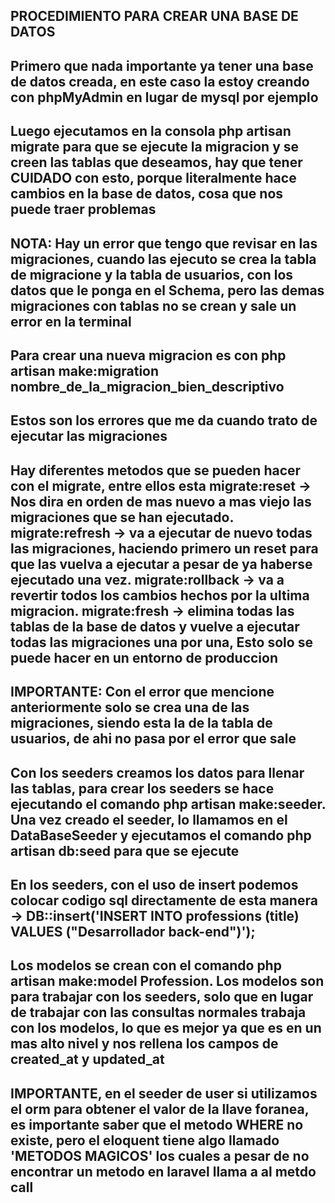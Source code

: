 ## PROCEDIMIENTO PARA CREAR UNA BASE DE DATOS ##

## Primero que nada importante ya tener una base de datos creada, en este caso la estoy creando con phpMyAdmin en lugar de mysql por ejemplo

## Luego ejecutamos en la consola php artisan migrate para que se ejecute la migracion y se creen las tablas que deseamos, hay que tener CUIDADO con esto, porque literalmente hace cambios en la base de datos, cosa que nos puede traer problemas

## NOTA: Hay un error que tengo que revisar en las migraciones,  cuando las ejecuto se crea la tabla de migracione y la tabla de usuarios, con los datos que le ponga en el Schema, pero las demas migraciones con tablas no se crean y sale un error en la terminal

## Para crear una nueva migracion es con php artisan make:migration nombre_de_la_migracion_bien_descriptivo

## Estos son los errores que me da cuando trato de ejecutar las migraciones 

## Hay diferentes metodos que se pueden hacer con el migrate, entre ellos esta migrate:reset -> Nos dira en orden de mas nuevo a mas viejo las migraciones que se han ejecutado. migrate:refresh -> va a ejecutar de nuevo todas las migraciones, haciendo primero un reset para que las vuelva a ejecutar a pesar de ya haberse ejecutado una vez. migrate:rollback -> va a revertir todos los cambios hechos por la ultima migracion. migrate:fresh -> elimina todas las tablas de la base de datos y vuelve a ejecutar todas las migraciones una por una, Esto solo se puede hacer en un entorno de produccion

## IMPORTANTE: Con el error que mencione anteriormente solo se crea una de las migraciones, siendo esta la de la tabla de usuarios, de ahi no pasa por el error que sale

## Con los seeders creamos los datos para llenar las tablas, para crear los seeders se hace ejecutando el comando php artisan make:seeder. Una vez creado el seeder, lo llamamos en el DataBaseSeeder y ejecutamos el comando php artisan db:seed para que se ejecute 

## En los seeders, con el uso de insert podemos colocar codigo sql directamente de esta manera -> DB::insert('INSERT INTO professions (title) VALUES ("Desarrollador back-end")');

## Los modelos se crean con el comando php artisan make:model Profession. Los modelos son para trabajar con los seeders, solo que en lugar de trabajar con las consultas normales trabaja con los modelos, lo que es mejor ya que es en un mas alto nivel y nos rellena los campos de created_at y updated_at

## IMPORTANTE, en el seeder de user si utilizamos el orm para obtener el valor de la llave foranea, es importante saber que el metodo WHERE no existe, pero el eloquent tiene algo llamado 'METODOS MAGICOS' los cuales a pesar de no encontrar un metodo en laravel llama a al metdo call

